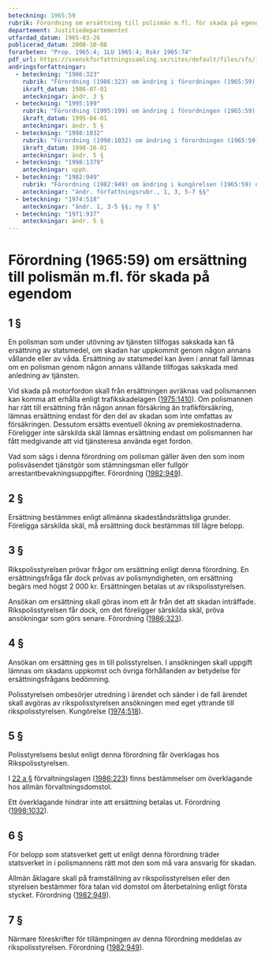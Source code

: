 ```yaml
---
beteckning: 1965:59
rubrik: Förordning om ersättning till polismän m.fl. för skada på egendom
departement: Justitiedepartementet
utfardad_datum: 1965-03-26
publicerad_datum: 2008-10-08
forarbeten: "Prop. 1965:4; 1LU 1965:4; Rskr 1965:74"
pdf_url: https://svenskforfattningssamling.se/sites/default/files/sfs/1965-03/SFS1965-59.pdf
andringsforfattningar:
  - beteckning: "1986:323"
    rubrik: "Förordning (1986:323) om ändring i förordningen (1965:59) om ersättning till polismän m.fl. för skada på egendom"
    ikraft_datum: 1986-07-01
    anteckningar: ändr. 3 §
  - beteckning: "1995:199"
    rubrik: "Förordning (1995:199) om ändring i förordningen (1965:59) om ersättning till polismän m.fl. för skada på egendom"
    ikraft_datum: 1995-04-01
    anteckningar: ändr. 5 §
  - beteckning: "1998:1032"
    rubrik: "Förordning (1998:1032) om ändring i förordningen (1965:59) om ersättning till polismän m.fl. för skada på egendom"
    ikraft_datum: 1998-10-01
    anteckningar: ändr. 5 §
  - beteckning: "1998:1379"
    anteckningar: upph.
  - beteckning: "1982:949"
    rubrik: "Förordning (1982:949) om ändring i kungörelsen (1965:59) om ersättning till polisman för skada på egendom"
    anteckningar: "ändr. författningsrubr., 1, 3, 5-7 §§"
  - beteckning: "1974:518"
    anteckningar: "ändr. 1, 3-5 §§; ny 7 §"
  - beteckning: "1971:937"
    anteckningar: ändr. 5 §
---
```


# Förordning (1965:59) om ersättning till polismän m.fl. för skada på egendom

## 1 §

En polisman som under utövning av tjänsten tillfogas sakskada kan få ersättning av statsmedel, om skadan har uppkommit genom någon annans vållande eller av våda. Ersättning av statsmedel kan även i annat fall lämnas om en polisman genom någon annans vållande tillfogas sakskada med anledning av tjänsten.

Vid skada på motorfordon skall från ersättningen avräknas vad polismannen kan komma att erhålla enligt trafikskadelagen ([1975:1410](https://selex.se/eli/sfs/1975/1410)). Om polismannen har rätt till ersättning från någon annan försäkring än trafikförsäkring, lämnas ersättning endast för den del av skadan som inte omfattas av försäkringen. Dessutom ersätts eventuell ökning av premiekostnaderna. Föreligger inte särskilda skäl lämnas ersättning endast om polismannen har fått medgivande att vid tjänsteresa använda eget fordon.

Vad som sägs i denna förordning om polisman gäller även den som inom polisväsendet tjänstgör som stämningsman eller fullgör arrestantbevakningsuppgifter. Förordning ([1982:949](https://selex.se/eli/sfs/1982/949)).

## 2 §

Ersättning bestämmes enligt allmänna skadeståndsrättsliga grunder. Föreligga särskilda skäl, må ersättning dock bestämmas till lägre belopp.

## 3 §

Rikspolisstyrelsen prövar frågor om ersättning enligt denna förordning. En ersättningsfråga får dock prövas av polismyndigheten, om ersättning begärs med högst 2 000 kr. Ersättningen betalas ut av rikspolisstyrelsen.

Ansökan om ersättning skall göras inom ett år från det att skadan inträffade. Rikspolisstyrelsen får dock, om det föreligger särskilda skäl, pröva ansökningar som görs senare. Förordning ([1986:323](https://selex.se/eli/sfs/1986/323)).

## 4 §

Ansökan om ersättning ges in till polisstyrelsen. I ansökningen skall uppgift lämnas om skadans uppkomst och övriga förhållanden av betydelse för ersättningsfrågans bedömning.

Polisstyrelsen ombesörjer utredning i ärendet och sänder i de fall ärendet skall avgöras av rikspolisstyrelsen ansökningen med eget yttrande till rikspolisstyrelsen. Kungörelse ([1974:518](https://selex.se/eli/sfs/1974/518)).

## 5 §

Polisstyrelsens beslut enligt denna förordning får överklagas hos Rikspolisstyrelsen.

I [22 a §](#22a) förvaltningslagen ([1986:223](https://selex.se/eli/sfs/1986/223)) finns bestämmelser om överklagande hos allmän förvaltningsdomstol.

Ett överklagande hindrar inte att ersättning betalas ut. Förordning ([1998:1032](https://selex.se/eli/sfs/1998/1032)).

## 6 §

För belopp som statsverket gett ut enligt denna förordning träder statsverket in i polismannens rätt mot den som må vara ansvarig för skadan.

Allmän åklagare skall på framställning av rikspolisstyrelsen eller den styrelsen bestämmer föra talan vid domstol om återbetalning enligt första stycket. Förordning ([1982:949](https://selex.se/eli/sfs/1982/949)).

## 7 §

Närmare föreskrifter för tillämpningen av denna förordning meddelas av rikspolisstyrelsen. Förordning ([1982:949](https://selex.se/eli/sfs/1982/949)).